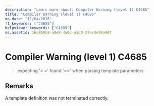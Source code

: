 ```yaml
---
description: "Learn more about: Compiler Warning (level 1) C4685"
title: "Compiler Warning (level 1) C4685"
ms.date: "11/04/2016"
f1_keywords: ["C4685"]
helpviewer_keywords: ["C4685"]
ms.assetid: 16e859b8-a8e8-4a0d-a1d0-37ec4e59a9d7
---
```

# Compiler Warning (level 1) C4685

> expecting '> >' found '>>' when parsing template parameters

## Remarks

A template definition was not terminated correctly.

